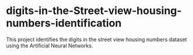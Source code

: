 # digits-in-the-Street-view-housing-numbers-identification
This project identifies the digits in the street view housing numbers dataset using the Artificial Neural Networks.
